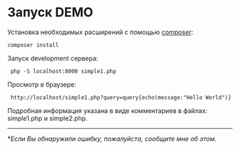 # Запуск DEMO

Установка необходимых расширений с помощью [composer](https://getcomposer.org/):
```
composer install
```

Запуск development сервера:
```
 php -S localhost:8000 simple1.php
```

Просмотр в браузере:
```
 http://localhost/simple1.php?query=query{echo(message:"Hello World")}
```

Подробная информация указана в виде комментариев в файлах: simple1.php и simple2.php.

-------

**Если Вы обнаружили ошибку, пожалуйста, сообщите мне об этом.*